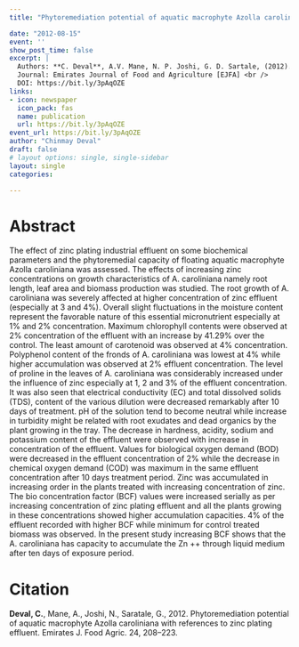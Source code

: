```yaml
---
title: "Phytoremediation potential of aquatic macrophyte Azolla caroliniana with references to zinc plating effluent"

date: "2012-08-15"
event: ''
show_post_time: false
excerpt: |
  Authors: **C. Deval**, A.V. Mane, N. P. Joshi, G. D. Sartale, (2012). <br/>
  Journal: Emirates Journal of Food and Agriculture [EJFA] <br />
  DOI: https://bit.ly/3pAqOZE
links:
- icon: newspaper
  icon_pack: fas
  name: publication
  url: https://bit.ly/3pAqOZE
event_url: https://bit.ly/3pAqOZE
author: "Chinmay Deval"
draft: false
# layout options: single, single-sidebar
layout: single
categories:

---
```


# Abstract

The effect of zinc plating industrial effluent on some biochemical parameters and the phytoremedial capacity of floating aquatic macrophyte Azolla caroliniana was assessed. The effects of increasing zinc concentrations on growth characteristics of A. caroliniana namely root length, leaf area and biomass production was studied. The root growth of A. caroliniana was severely affected at higher concentration of zinc effluent (especially at 3 and 4%). Overall slight fluctuations in the moisture content represent the favorable nature of this essential micronutrient especially at 1% and 2% concentration. Maximum chlorophyll contents were observed at 2% concentration of the effluent with an increase by 41.29% over the control. The least amount of carotenoid was observed at 4% concentration. Polyphenol content of the fronds of A. caroliniana was lowest at 4% while higher accumulation was observed at 2% effluent concentration. The level of proline in the leaves of A. caroliniana was considerably increased under the influence of zinc especially at 1, 2 and 3% of the effluent concentration. It was also seen that electrical conductivity (EC) and total dissolved solids (TDS), content of the various dilution were decreased remarkably after 10 days of treatment. pH of the solution tend to become neutral while increase in turbidity might be related with root exudates and dead organics by the plant growing in the tray. The decrease in hardness, acidity, sodium and potassium content of the effluent were observed with increase in concentration of the effluent. Values for biological oxygen demand (BOD) were decreased in the effluent concentration of 2% while the decrease in chemical oxygen demand (COD) was maximum in the same effluent concentration after 10 days treatment period. Zinc was accumulated in increasing order in the plants treated with increasing concentration of zinc. The bio concentration factor (BCF) values were increased serially as per increasing concentration of zinc plating effluent and all the plants growing in these concentrations showed higher accumulation capacities. 4% of the effluent recorded with higher BCF while minimum for control treated biomass was observed. In the present study increasing BCF shows that the A. caroliniana has capacity to accumulate the Zn ++ through liquid medium after ten days of exposure period.


# Citation

**Deval, C.**, Mane, A., Joshi, N., Saratale, G., 2012. Phytoremediation potential of aquatic macrophyte Azolla caroliniana with references to zinc plating effluent. Emirates J. Food Agric. 24, 208–223.


